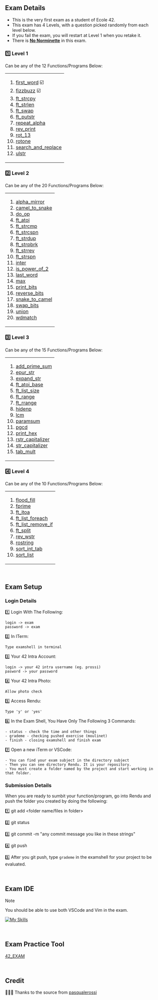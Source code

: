 ## Exam Details

- This is the very first exam as a student of Ecole 42.
- This exam has 4 Levels, with a question picked randomly from each level below.
- If you fail the exam, you will restart at Level 1 when you retake it.
- There is <ins>**No Norminette**</ins> in this exam.

### :one: Level 1
Can be any of the 12 Functions/Programs Below:
<table><tr><td>
  
1. [first_word](https://github.com/Kr1sNg/42piscine-C/blob/main/Exam-Rank-02/Level-01/first_word) :ballot_box_with_check:
2. [fizzbuzz](https://github.com/Kr1sNg/42piscine-C/blob/main/Exam-Rank-02/Level-01/fizzbuzz) :ballot_box_with_check:
3. [ft_strcpy](https://github.com/Kr1sNg/42piscine-C/blob/main/Exam-Rank-02/Level-01/ft_strcpy)
4. [ft_strlen](https://github.com/Kr1sNg/42piscine-C/blob/main/Exam-Rank-02/Level-01/ft_strlen)
5. [ft_swap](https://github.com/Kr1sNg/42piscine-C/blob/main/Exam-Rank-02/Level-01/ft_swap)
6. [ft_putstr](https://github.com/Kr1sNg/42piscine-C/blob/main/Exam-Rank-02/Level-01/ft_putstr)
7. [repeat_alpha](https://github.com/Kr1sNg/42piscine-C/blob/main/Exam-Rank-02/Level-01/repeat_alpha)
8. [rev_print](https://github.com/Kr1sNg/42piscine-C/blob/main/Exam-Rank-02/Level-01/rev_print)
9. [rot_13](https://github.com/Kr1sNg/42piscine-C/blob/main/Exam-Rank-02/Level-01/rot_13)
10. [rotone](https://github.com/Kr1sNg/42piscine-C/blob/main/Exam-Rank-02/Level-01/rotone)
11. [search_and_replace](https://github.com/Kr1sNg/42piscine-C/blob/main/Exam-Rank-02/Level-01/search_and_replace)
12. [ulstr](https://github.com/Kr1sNg/42piscine-C/blob/main/Exam-Rank-02/Level-01/ulstr)
</td></tr></table>

### :two: Level 2
Can be any of the 20 Functions/Programs Below:
<table><tr><td>
  
1. [alpha_mirror](https://github.com/Kr1sNg/42piscine-C/blob/main/Exam-Rank-02/Level-02/alpha_mirror/alpha_mirror.c)
2. [camel_to_snake](https://github.com/Kr1sNg/42piscine-C/blob/main/Exam-Rank-02/Level-02/camel_to_snake/camel_to_snake.c)
3. [do_op](https://github.com/Kr1sNg/42piscine-C/blob/main/Exam-Rank-02/Level-02/do_op/do_op.c)
4. [ft_atoi](https://github.com/Kr1sNg/42piscine-C/blob/main/Exam-Rank-02/Level-02/ft_atoi/ft_atoi.c)
5. [ft_strcmp](https://github.com/Kr1sNg/42piscine-C/blob/main/Exam-Rank-02/Level-02/ft_strcmp/ft_strcmp.c)
6. [ft_strcspn](https://github.com/Kr1sNg/42piscine-C/blob/main/Exam-Rank-02/Level-02/ft_strcspn/ft_strcspn.c)
7. [ft_strdup](https://github.com/Kr1sNg/42piscine-C/blob/main/Exam-Rank-02/Level-02/ft_strdup/ft_strdup.c)
8. [ft_strpbrk](https://github.com/Kr1sNg/42piscine-C/blob/main/Exam-Rank-02/Level-02/ft_strpbrk/ft_strpbrk.c)
9. [ft_strrev](https://github.com/Kr1sNg/42piscine-C/blob/main/Exam-Rank-02/Level-02/ft_strrev/ft_strrev.c)
10. [ft_strspn](https://github.com/Kr1sNg/42piscine-C/blob/main/Exam-Rank-02/Level-02/ft_strspn/ft_strspn.c)
11. [inter](https://github.com/Kr1sNg/42piscine-C/blob/main/Exam-Rank-02/Level-02/inter/inter.c)
12. [is_power_of_2](https://github.com/Kr1sNg/42piscine-C/blob/main/Exam-Rank-02/Level-02/is_power_of_2/is_power_of_2.c)
13. [last_word](https://github.com/Kr1sNg/42piscine-C/blob/main/Exam-Rank-02/Level-02/last_word/last_word.c)
14. [max](https://github.com/Kr1sNg/42piscine-C/blob/main/Exam-Rank-02/Level-02/max/max.c)
15. [print_bits](https://github.com/Kr1sNg/42piscine-C/blob/main/Exam-Rank-02/Level-02/print_bits/print_bits.c)
16. [reverse_bits](https://github.com/Kr1sNg/42piscine-C/blob/main/Exam-Rank-02/Level-02/reverse_bits/reverse_bits.c)
17. [snake_to_camel](https://github.com/Kr1sNg/42piscine-C/blob/main/Exam-Rank-02/Level-02/snake_to_camel/snake_to_camel.c)
18. [swap_bits](https://github.com/Kr1sNg/42piscine-C/blob/main/Exam-Rank-02/Level-02/swap_bits/swap_bits.c)
19. [union](https://github.com/Kr1sNg/42piscine-C/blob/main/Exam-Rank-02/Level-02/union/union.c)
20. [wdmatch](https://github.com/Kr1sNg/42piscine-C/blob/main/Exam-Rank-02/Level-02/wdmatch/)
</td></tr></table>

### :three: Level 3
Can be any of the 15 Functions/Programs Below:
<table><tr><td>
  
1. [add_prime_sum](https://github.com/Kr1sNg/42piscine-C/blob/main/Exam-Rank-02/Level-03/add_prime_sum/)
2. [epur_str](https://github.com/Kr1sNg/42piscine-C/blob/main/Exam-Rank-02/Level-03/epur_str/)
3. [expand_str](https://github.com/Kr1sNg/42piscine-C/blob/main/Exam-Rank-02/Level-03/expand_str)
4. [ft_atoi_base](https://github.com/Kr1sNg/42piscine-C/blob/main/Exam-Rank-02/Level-03/ft_atoi_base)
5. [ft_list_size](https://github.com/Kr1sNg/42piscine-C/blob/main/Exam-Rank-02/Level-03/ft_list_size)
6. [ft_range](https://github.com/Kr1sNg/42piscine-C/blob/main/Exam-Rank-02/Level-03/ft_range)
7. [ft_rrange](https://github.com/Kr1sNg/42piscine-C/blob/main/Exam-Rank-02/Level-03/ft_rrange)
8. [hidenp](https://github.com/Kr1sNg/42piscine-C/blob/main/Exam-Rank-02/Level-03/hidenp)
9. [lcm](https://github.com/Kr1sNg/42piscine-C/blob/main/Exam-Rank-02/Level-03/lcm)
10. [paramsum](https://github.com/Kr1sNg/42piscine-C/blob/main/Exam-Rank-02/Level-03/paramsum)
11. [pgcd](https://github.com/Kr1sNg/42piscine-C/blob/main/Exam-Rank-02/Level-03/pgcd)
12. [print_hex](https://github.com/Kr1sNg/42piscine-C/blob/main/Exam-Rank-02/Level-03/print_hex)
13. [rstr_capitalizer](https://github.com/Kr1sNg/42piscine-C/blob/main/Exam-Rank-02/Level-03/rstr_capitalizer)
14. [str_capitalizer](https://github.com/Kr1sNg/42piscine-C/blob/main/Exam-Rank-02/Level-03/str_capitalizer)
15. [tab_mult](https://github.com/Kr1sNg/42piscine-C/blob/main/Exam-Rank-02/Level-03/tab_mult)
</td></tr></table>

### :four: Level 4
Can be any of the 10 Functions/Programs Below:
<table><tr><td>
  
1. [flood_fill](https://github.com/Kr1sNg/42piscine-C/blob/main/Exam-Rank-02/Level-04/flood_fill)
2. [fprime](https://github.com/Kr1sNg/42piscine-C/blob/main/Exam-Rank-02/Level-04/fprime)
3. [ft_itoa](https://github.com/Kr1sNg/42piscine-C/blob/main/Exam-Rank-02/Level-04/ft_itoa)
4. [ft_list_foreach](https://github.com/Kr1sNg/42piscine-C/blob/main/Exam-Rank-02/Level-04/ft_list_foreach)
5. [ft_list_remove_if](https://github.com/Kr1sNg/42piscine-C/blob/main/Exam-Rank-02/Level-04/ft_list_remove_if)
6. [ft_split](https://github.com/Kr1sNg/42piscine-C/blob/main/Exam-Rank-02/Level-04/ft_split)
7. [rev_wstr](https://github.com/Kr1sNg/42piscine-C/blob/main/Exam-Rank-02/Level-04/rev_wstr)
8. [rostring](https://github.com/Kr1sNg/42piscine-C/blob/main/Exam-Rank-02/Level-04/rostring)
9. [sort_int_tab](https://github.com/Kr1sNg/42piscine-C/blob/main/Exam-Rank-02/Level-04/sort_int_tab)
10. [sort_list](https://github.com/Kr1sNg/42piscine-C/blob/main/Exam-Rank-02/Level-04/sort_list)
</td></tr></table>

<br>

## Exam Setup

### Login Details

:one: Login With The Following:
```
login -> exam
password -> exam
```
:two: In ITerm:
```
Type examshell in terminal
```
:three: Your 42 Intra Account:
```
login -> your 42 intra username (eg. prossi)
pasword -> your password
```
:four: Your 42 Intra Photo:
```
Allow photo check
```
:five: Access Rendu:
```
Type 'y' or 'yes'
```
:six: In the Exam Shell, You Have Only The Following 3 Commands:
```
- status - check the time and other things
- grademe - checking pushed exercise (moulinet)
- finish - closing examshell and finish exam
```
:seven: Open a new iTerm or VSCode:
```
- You can find your exam subject in the directory subject
- Then you can see directory Rendu. It is your repository.
- You must create a folder named by the project and start working in that folder.
```

### Submission Details

When you are ready to sumbit your function/program, go into Rendu and push the folder you created by doing the following:

:one: git add <folder name/files in folder>

:two: git status

:three: git commit -m "any commit message you like in these strings"

:four: git push

:five: After you git push, type `grademe` in the examshell for your project to be evaluated. 

<br>

## Exam IDE

> [!NOTE]
You should be able to use both VSCode and Vim in the exam.

[![My Skills](https://skillicons.dev/icons?i=vscode,vim)](https://skillicons.dev)

<br>

## Exam Practice Tool
[42_EXAM](https://github.com/JCluzet/42_EXAM)

<br>

## Credit
🙇🏻‍♂️ Thanks to the source from [pasqualerossi](https://github.com/pasqualerossi/42-School-Exam-Rank-02)
